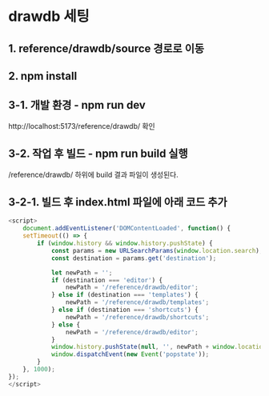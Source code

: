 # drawdb 세팅

## 1. reference/drawdb/source 경로로 이동

## 2. npm install

## 3-1. 개발 환경 -  npm run dev

http://localhost:5173/reference/drawdb/ 확인

## 3-2. 작업 후 빌드 - npm run build 실행

/reference/drawdb/ 하위에 build 결과 파일이 생성된다.

## 3-2-1. 빌드 후 index.html 파일에 아래 코드 추가
```javascript
<script>
	document.addEventListener('DOMContentLoaded', function() {
	setTimeout(() => {
		if (window.history && window.history.pushState) {
			const params = new URLSearchParams(window.location.search);
			const destination = params.get('destination');

			let newPath = '';
			if (destination === 'editor') {
				newPath = '/reference/drawdb/editor';
			} else if (destination === 'templates') {
				newPath = '/reference/drawdb/templates';
			} else if (destination === 'shortcuts') {
				newPath = '/reference/drawdb/shortcuts';
			} else {
				newPath = '/reference/drawdb/editor';
			}
			window.history.pushState(null, '', newPath + window.location.search);
			window.dispatchEvent(new Event('popstate'));
		}
	}, 1000);
});
</script>
```
